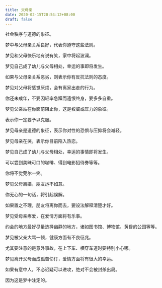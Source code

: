 ```yaml
---
title: 父母亲
date: 2020-02-15T20:54:12+08:00
draft: false
---
```


社会秩序与道德的象征。


梦中与父母亲关系良好，代表你遵守这些法则。


梦见和父母快乐地有说有笑，家中将起波澜。


梦见自己成了幼儿与父母相处，幸运的事即将发生。


如果与父母亲关系恶劣，则表示你有反抗法则的态度。


梦见对父母将感觉厌烦，会有离家出走的行为。

你还未成年，不要因轻率急躁而遗恨终身，要多多自重。


梦见父亲站在你面前阻止你，这是权威或压力的象征。

表示你一定要予以克服。


梦见母亲是道德的象征，表示你对性的恐惧与压抑将会减轻。


梦见母亲在哭，表示你目前陷入热恋。

梦见自己成了幼儿与父母相处，幸运的事情即将发生。

可以尝到美昧可口的咖啡、得到电影招待券等等。

你将不觉莞尔一笑。


梦见父母离婚，朋友运不如意。

你无心的一句话，将引起误解。

如果置之不理，朋友将离你而去，要设法解释清楚才好。


梦见受母亲疼爱，在爱情方面将有乐事。

约会的地方最好尽量选择幽静的地方，诸如图书馆、博物馆、黄昏的公园等等。


梦见被父亲大骂一顿，健康方面有不良征兆。

尤其要注意的是意外事故，在上下车、横穿车道时要特别小心哪。


梦见离开父母而成孤苦伶仃，爱情方面将有很大的幸运。

如果有意中人，不必迟疑可以进攻，绝对不会被封杀出局。

因为这是梦中注定的。

